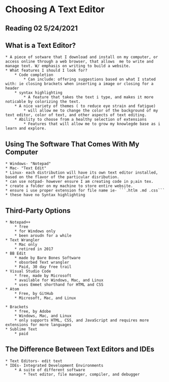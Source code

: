 # Choosing A Text Editor 
## Reading 02 5/24/2021
## What is a Text Editor?
    * A piece of sotware that I download and install on my computer, or access online through a web browser, that allows  me to write and manage text. W/ emphasis on writing to build a website.
    * What features I should I look for?
        * Code completion
            * Can include: offering suggestions based on what I stated with: ie closing brackets when inserting a image or closing for a header
        * syntax highlighting
            * A feature that takes the text i type, and makes it more noticable by colorizing the text.
        * A nice variety of themes ( to reduce eye strain and fatigue)
            * will allow me to change the color of the background of my text editor, color of text, and other aspects of text editing.
        * Ability to choose from a healthy selection of extensions
            * Features that will allow me to grow my knowlegde base as i learn and explore.
## Using The Software That Comes With My Computer
    * Windows- "Notepad"
    * Mac- "Text Edit"
    * Linux- each distribution will have its own text editor installed, based on the flavor of the particular disribution.
    * can use notpad- however ensure I am creating code in p;ain tex.
    * create a folder on my machine to store entire website.
    * ensure i use proper extension for file name ie- ```.htlm .md .css```
    * these have no Syntax highlighting
## Third-Party Options
    * Notepad++
        * free
        * for Windows only
        * been aroudn for a while
    * Text Wrangler
        * Mac only
        * retired in 2017
    * BB Edit 
        * made by Bare Bones Software
        * obsorbed Text wrangler
        * Paid, 30 day free trail
    * Visual Studio Code
        * free, made by Microsoft
        * available for Windows, Mac, and Linux
        * uses Emmet shorthand for HTML and CSS
    * Atom
        * Free, by GitHub
        * Microsoft, Mac, and Linux

    * Brackets
        * free, by Adobe
        * Windows, Mac, and Linux
        * only supports HTML, CSS, and JavaScript and requires more extensions for more languages
    * Sublime Text
        * paid
## The Difference Between Text Editors and IDEs
    * Text Editors- edit text
    * IDEs- Integrated Development Environments
        * A suite of different software
            * Text editor, file manager, compiler, and debugger